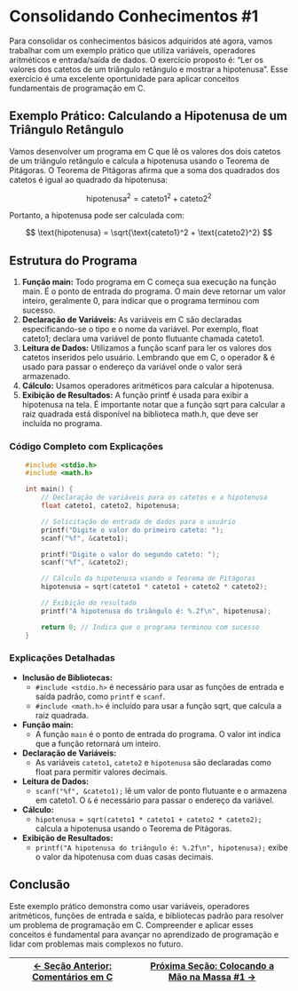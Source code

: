# Consolidando Conhecimentos #1

Para consolidar os conhecimentos básicos adquiridos até agora, vamos trabalhar com um exemplo prático que utiliza variáveis, operadores aritméticos e entrada/saída de dados. O exercício proposto é: “Ler os valores dos catetos de um triângulo retângulo e mostrar a hipotenusa”. Esse exercício é uma excelente oportunidade para aplicar conceitos fundamentais de programação em C.

## Exemplo Prático: Calculando a Hipotenusa de um Triângulo Retângulo

Vamos desenvolver um programa em C que lê os valores dos dois catetos de um triângulo retângulo e calcula a hipotenusa usando o Teorema de Pitágoras. O Teorema de Pitágoras afirma que a soma dos quadrados dos catetos é igual ao quadrado da hipotenusa:

$$
 \text{hipotenusa}^2 = \text{cateto1}^2 + \text{cateto2}^2
$$

Portanto, a hipotenusa pode ser calculada com:

$$
 \text{hipotenusa} = \sqrt{\text{cateto1}^2 + \text{cateto2}^2}
$$

## Estrutura do Programa

1. **Função main:** Todo programa em C começa sua execução na função main. É o ponto de entrada do programa. O main deve retornar um valor inteiro, geralmente 0, para indicar que o programa terminou com sucesso.
2. **Declaração de Variáveis:** As variáveis em C são declaradas especificando-se o tipo e o nome da variável. Por exemplo, float cateto1; declara uma variável de ponto flutuante chamada cateto1.
3. **Leitura de Dados:** Utilizamos a função scanf para ler os valores dos catetos inseridos pelo usuário. Lembrando que em C, o operador & é usado para passar o endereço da variável onde o valor será armazenado.
4. **Cálculo:** Usamos operadores aritméticos para calcular a hipotenusa.
5. **Exibição de Resultados:** A função printf é usada para exibir a hipotenusa na tela. É importante notar que a função sqrt para calcular a raiz quadrada está disponível na biblioteca math.h, que deve ser incluída no programa.

### Código Completo com Explicações

```c
    #include <stdio.h>
    #include <math.h>

    int main() {
        // Declaração de variáveis para os catetos e a hipotenusa
        float cateto1, cateto2, hipotenusa;

        // Solicitação de entrada de dados para o usuário
        printf("Digite o valor do primeiro cateto: ");
        scanf("%f", &cateto1);

        printf("Digite o valor do segundo cateto: ");
        scanf("%f", &cateto2);

        // Cálculo da hipotenusa usando o Teorema de Pitágoras
        hipotenusa = sqrt(cateto1 * cateto1 + cateto2 * cateto2);

        // Exibição do resultado
        printf("A hipotenusa do triângulo é: %.2f\n", hipotenusa);

        return 0; // Indica que o programa terminou com sucesso
    }
```

### Explicações Detalhadas

-   **Inclusão de Bibliotecas:**
    -   `#include <stdio.h>` é necessário para usar as funções de entrada e saída padrão, como `printf` e `scanf`.
    -   `#include <math.h>` é incluído para usar a função sqrt, que calcula a raiz quadrada.
-   **Função main:**
    -   A função `main` é o ponto de entrada do programa. O valor int indica que a função retornará um inteiro.
-   **Declaração de Variáveis:**
    -   As variáveis `cateto1`, `cateto2` e `hipotenusa` são declaradas como float para permitir valores decimais.
-   **Leitura de Dados:**
    -   `scanf("%f", &cateto1);` lê um valor de ponto flutuante e o armazena em cateto1. O `&` é necessário para passar o endereço da variável.
-   **Cálculo:**
    -   `hipotenusa = sqrt(cateto1 * cateto1 + cateto2 * cateto2);` calcula a hipotenusa usando o Teorema de Pitágoras.
-   **Exibição de Resultados:**
    -   `printf("A hipotenusa do triângulo é: %.2f\n", hipotenusa);` exibe o valor da hipotenusa com duas casas decimais.

## Conclusão

Este exemplo prático demonstra como usar variáveis, operadores aritméticos, funções de entrada e saída, e bibliotecas padrão para resolver um problema de programação em C. Compreender e aplicar esses conceitos é fundamental para avançar no aprendizado de programação e lidar com problemas mais complexos no futuro.

| [← Seção Anterior: Comentários em C](https://github.com/ArturColen/Pre-AEDS1-Workshop/blob/main/materiais/03-processamento-de-dados/03.05-comentarios.md) | [Próxima Seção: Colocando a Mão na Massa #1 →](https://github.com/ArturColen/Pre-AEDS1-Workshop/blob/main/materiais/03-processamento-de-dados/03.07-colocando-a-mao-na-massa-01.md) |
| --------------------------------------------------------------------------------------------------------------------------------------------------------- | ----------------------------------------------------------------------------------------------------------------------------------------------------------------------------------- |
